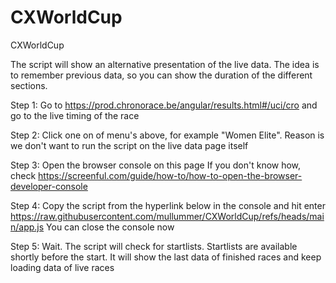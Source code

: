 # CXWorldCup
CXWorldCup

The script will show an alternative presentation of the live data.
The idea is to remember previous data, so you can show the duration of the different sections.


Step 1: 
Go to https://prod.chronorace.be/angular/results.html#/uci/cro and go to the live timing of the race

Step 2:
Click one on of menu's above, for example "Women Elite". 
Reason is we don't want to run the script on the live data page itself

Step 3:
Open the browser console on this page
If you don't know how, check
https://screenful.com/guide/how-to/how-to-open-the-browser-developer-console

Step 4:
Copy the script from the hyperlink below in the console and hit enter
https://raw.githubusercontent.com/mullummer/CXWorldCup/refs/heads/main/app.js
You can close the console now

Step 5:
Wait. 
The script will check for startlists. Startlists are available shortly before the start.
It will show the last data of finished races and keep loading data of live races
